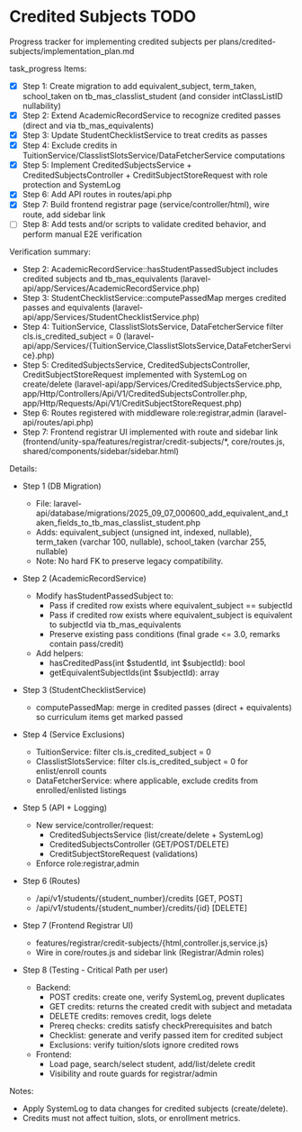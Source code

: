 # Credited Subjects TODO

Progress tracker for implementing credited subjects per plans/credited-subjects/implementation_plan.md

task_progress Items:
- [x] Step 1: Create migration to add equivalent_subject, term_taken, school_taken on tb_mas_classlist_student (and consider intClassListID nullability)
- [x] Step 2: Extend AcademicRecordService to recognize credited passes (direct and via tb_mas_equivalents)
- [x] Step 3: Update StudentChecklistService to treat credits as passes
- [x] Step 4: Exclude credits in TuitionService/ClasslistSlotsService/DataFetcherService computations
- [x] Step 5: Implement CreditedSubjectsService + CreditedSubjectsController + CreditSubjectStoreRequest with role protection and SystemLog
- [x] Step 6: Add API routes in routes/api.php
- [x] Step 7: Build frontend registrar page (service/controller/html), wire route, add sidebar link
- [ ] Step 8: Add tests and/or scripts to validate credited behavior, and perform manual E2E verification

Verification summary:
- Step 2: AcademicRecordService::hasStudentPassedSubject includes credited subjects and tb_mas_equivalents (laravel-api/app/Services/AcademicRecordService.php)
- Step 3: StudentChecklistService::computePassedMap merges credited passes and equivalents (laravel-api/app/Services/StudentChecklistService.php)
- Step 4: TuitionService, ClasslistSlotsService, DataFetcherService filter cls.is_credited_subject = 0 (laravel-api/app/Services/{TuitionService,ClasslistSlotsService,DataFetcherService}.php)
- Step 5: CreditedSubjectsService, CreditedSubjectsController, CreditSubjectStoreRequest implemented with SystemLog on create/delete (laravel-api/app/Services/CreditedSubjectsService.php, app/Http/Controllers/Api/V1/CreditedSubjectsController.php, app/Http/Requests/Api/V1/CreditSubjectStoreRequest.php)
- Step 6: Routes registered with middleware role:registrar,admin (laravel-api/routes/api.php)
- Step 7: Frontend registrar UI implemented with route and sidebar link (frontend/unity-spa/features/registrar/credit-subjects/*, core/routes.js, shared/components/sidebar/sidebar.html)

Details:

- Step 1 (DB Migration)
  - File: laravel-api/database/migrations/2025_09_07_000600_add_equivalent_and_taken_fields_to_tb_mas_classlist_student.php
  - Adds: equivalent_subject (unsigned int, indexed, nullable), term_taken (varchar 100, nullable), school_taken (varchar 255, nullable)
  - Note: No hard FK to preserve legacy compatibility.

- Step 2 (AcademicRecordService)
  - Modify hasStudentPassedSubject to:
    - Pass if credited row exists where equivalent_subject == subjectId
    - Pass if credited row exists where equivalent_subject is equivalent to subjectId via tb_mas_equivalents
    - Preserve existing pass conditions (final grade <= 3.0, remarks contain pass/credit)
  - Add helpers:
    - hasCreditedPass(int $studentId, int $subjectId): bool
    - getEquivalentSubjectIds(int $subjectId): array<int>

- Step 3 (StudentChecklistService)
  - computePassedMap: merge in credited passes (direct + equivalents) so curriculum items get marked passed

- Step 4 (Service Exclusions)
  - TuitionService: filter cls.is_credited_subject = 0
  - ClasslistSlotsService: filter cls.is_credited_subject = 0 for enlist/enroll counts
  - DataFetcherService: where applicable, exclude credits from enrolled/enlisted listings

- Step 5 (API + Logging)
  - New service/controller/request:
    - CreditedSubjectsService (list/create/delete + SystemLog)
    - CreditedSubjectsController (GET/POST/DELETE)
    - CreditSubjectStoreRequest (validations)
  - Enforce role:registrar,admin

- Step 6 (Routes)
  - /api/v1/students/{student_number}/credits [GET, POST]
  - /api/v1/students/{student_number}/credits/{id} [DELETE]

- Step 7 (Frontend Registrar UI)
  - features/registrar/credit-subjects/{html,controller.js,service.js}
  - Wire in core/routes.js and sidebar link (Registrar/Admin roles)

- Step 8 (Testing - Critical Path per user)
  - Backend:
    - POST credits: create one, verify SystemLog, prevent duplicates
    - GET credits: returns the created credit with subject and metadata
    - DELETE credits: removes credit, logs delete
    - Prereq checks: credits satisfy checkPrerequisites and batch
    - Checklist: generate and verify passed item for credited subject
    - Exclusions: verify tuition/slots ignore credited rows
  - Frontend:
    - Load page, search/select student, add/list/delete credit
    - Visibility and route guards for registrar/admin

Notes:
- Apply SystemLog to data changes for credited subjects (create/delete).
- Credits must not affect tuition, slots, or enrollment metrics.
